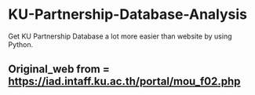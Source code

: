# KU-Partnership-Database-Analysis
Get KU Partnership Database a lot more easier than website by using Python.

## Original_web from = https://iad.intaff.ku.ac.th/portal/mou_f02.php

